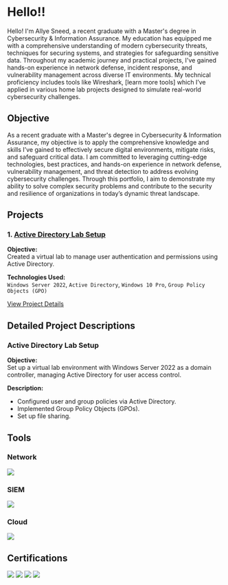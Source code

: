 # Hello!!

Hello! I'm Allye Sneed, a recent graduate with a Master's degree in Cybersecurity & Information Assurance. My education has equipped me with a comprehensive understanding of modern cybersecurity threats, techniques for securing systems, and strategies for safeguarding sensitive data. Throughout my academic journey and practical projects, I've gained hands-on experience in network defense, incident response, and vulnerability management across diverse IT environments. My technical proficiency includes tools like Wireshark, [learn more tools] which I’ve applied in various home lab projects designed to simulate real-world cybersecurity challenges.

## Objective
As a recent graduate with a Master's degree in Cybersecurity & Information Assurance, my objective is to apply the comprehensive knowledge and skills I’ve gained to effectively secure digital environments, mitigate risks, and safeguard critical data. I am committed to leveraging cutting-edge technologies, best practices, and hands-on experience in network defense, vulnerability management, and threat detection to address evolving cybersecurity challenges. Through this portfolio, I aim to demonstrate my ability to solve complex security problems and contribute to the security and resilience of organizations in today’s dynamic threat landscape.

## Projects

### 1. [Active Directory Lab Setup](#active-directory-lab-setup)
**Objective:**  
Created a virtual lab to manage user authentication and permissions using Active Directory.

**Technologies Used:**  
`Windows Server 2022`, `Active Directory`, `Windows 10 Pro`, `Group Policy Objects (GPO)`

[View Project Details](#project1)

## Detailed Project Descriptions

### <a id="project1"></a>Active Directory Lab Setup
**Objective:**  
Set up a virtual lab environment with Windows Server 2022 as a domain controller, managing Active Directory for user access control.

**Description:**  
- Configured user and group policies via Active Directory.
- Implemented Group Policy Objects (GPOs).
- Set up file sharing.

## Tools
### Network 
 <div>
    <img src="https://img.shields.io/badge/-Wireshark-1679A7?&style=for-the-badge&logo=Wireshark&logoColor=white" />
 </div>

### SIEM
 <div>
     <img src="https://img.shields.io/badge/-Splunk-000000?&style=for-the-badge&logo=Splunk&logoColor=white" />
 </div>

 ### Cloud
  <div>
    <img src="https://img.shields.io/badge/-Microsoft_Azure-0078D4?&style=for-the-badge&logo=Microsoft_Azure&logoColor=white" />

  </div>

## Certifications
<div>
   <img src="https://img.shields.io/badge/-Microsoft_Azure_Fundamentals-0078D4?&style=for-the-badge&logo=Microsoft_Azure&logoColor=white" />
  <img src="https://img.shields.io/badge/-ISC2_Certified_in_Cybersecurity-0062FF?&style=for-the-badge&logo=ISC2&logoColor=white" />
<img src="https://img.shields.io/badge/-CySA%2B-FF0000?&style=for-the-badge&logo=CompTIA&logoColor=white" />
 <img src="https://img.shields.io/badge/-Pentest%2B-4D4D4D?&style=for-the-badge&logo=CompTIA&logoColor=white" />
</div>
